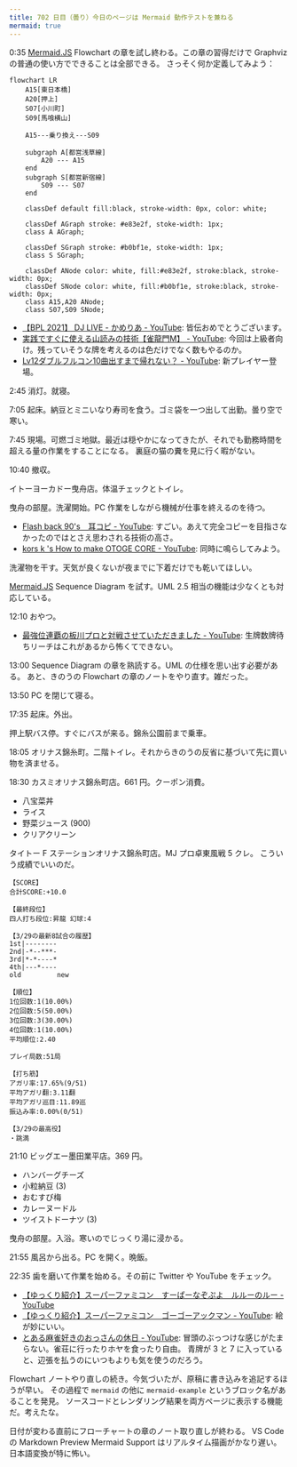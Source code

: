 ```yaml
---
title: 702 日目（曇り）今日のページは Mermaid 動作テストを兼ねる
mermaid: true
---
```


0:35 [Mermaid.JS] Flowchart の章を試し終わる。この章の習得だけで Graphviz の普通の使い方でできることは全部できる。
さっそく何か定義してみよう：

```mermaid
flowchart LR
    A15[東日本橋]
    A20[押上]
    S07[小川町]
    S09[馬喰横山]

    A15---乗り換え---S09

    subgraph A[都営浅草線]
        A20 --- A15
    end
    subgraph S[都営新宿線]
        S09 --- S07
    end

    classDef default fill:black, stroke-width: 0px, color: white;

    classDef AGraph stroke: #e83e2f, stoke-width: 1px;
    class A AGraph;

    classDef SGraph stroke: #b0bf1e, stoke-width: 1px;
    class S SGraph;

    classDef ANode color: white, fill:#e83e2f, stroke:black, stroke-width: 0px;
    classDef SNode color: white, fill:#b0bf1e, stroke:black, stroke-width: 0px;
    class A15,A20 ANode;
    class S07,S09 SNode;
```

* [【BPL 2021】 DJ LIVE - かめりあ - YouTube](https://www.youtube.com/watch?v=UkhWc3cD4Ok):
  皆伝おめでとうございます。
* [実践ですぐに使える山読みの技術【雀龍門M】 - YouTube](https://www.youtube.com/watch?v=JnCGAlsle_Q):
  今回は上級者向け。残っていそうな牌を考えるのは色だけでなく数もやるのか。
* [Lv12ダブルフルコン10曲出すまで帰れない？ - YouTube](https://www.youtube.com/watch?v=9ho62LkCtY4):
  新プレイヤー登場。

2:45 消灯。就寝。

7:05 起床。納豆とミニいなり寿司を食う。ゴミ袋を一つ出して出勤。曇り空で寒い。

7:45 現場。可燃ゴミ地獄。最近は穏やかになってきたが、それでも勤務時間を超える量の作業をすることになる。
裏庭の猫の糞を見に行く暇がない。

10:40 撤収。

イトーヨーカドー曳舟店。体温チェックとトイレ。

曳舟の部屋。洗濯開始。PC 作業をしながら機械が仕事を終えるのを待つ。

* [Flash back 90's　耳コピ - YouTube](https://www.youtube.com/watch?v=lW0kKbdMaB4):
  すごい。あえて完全コピーを目指さなかったのではとさえ思わされる技術の高さ。
* [kors k 's How to make OTOGE CORE - YouTube](https://www.youtube.com/watch?v=rw5hVb4e8DI):
  同時に鳴らしてみよう。

洗濯物を干す。天気が良くないが夜までに下着だけでも乾いてほしい。

[Mermaid.JS] Sequence Diagram を試す。UML 2.5 相当の機能は少なくとも対応している。

12:10 おやつ。

* [最強位連覇の板川プロと対戦させていただきました - YouTube](https://www.youtube.com/watch?v=bTJtSNWlPd8):
  生牌数牌待ちリーチはこれがあるから怖くてできない。

13:00 Sequence Diagram の章を熟読する。UML の仕様を思い出す必要がある。
あと、きのうの Flowchart の章のノートをやり直す。雑だった。

13:50 PC を閉じて寝る。

17:35 起床。外出。

押上駅バス停。すぐにバスが来る。錦糸公園前まで乗車。

18:05 オリナス錦糸町。二階トイレ。それからきのうの反省に基づいて先に買い物を済ませる。

18:30 カスミオリナス錦糸町店。661 円。クーポン消費。

* 八宝菜丼
* ライス
* 野菜ジュース (900)
* クリアクリーン

タイトー F ステーションオリナス錦糸町店。MJ プロ卓東風戦 5 クレ。
こういう成績でいいのだ。

```text
【SCORE】
合計SCORE:+10.0

【最終段位】
四人打ち段位:昇龍 幻球:4

【3/29の最新8試合の履歴】
1st|--------
2nd|-*--***-
3rd|*-*----*
4th|---*----
old         new

【順位】
1位回数:1(10.00%)
2位回数:5(50.00%)
3位回数:3(30.00%)
4位回数:1(10.00%)
平均順位:2.40

プレイ局数:51局

【打ち筋】
アガリ率:17.65%(9/51)
平均アガリ翻:3.11翻
平均アガリ巡目:11.89巡
振込み率:0.00%(0/51)

【3/29の最高役】
・跳満
```

21:10 ビッグエー墨田業平店。369 円。

* ハンバーグチーズ
* 小粒納豆 (3)
* おむすび梅
* カレーヌードル
* ツイストドーナツ (3)

曳舟の部屋。入浴。寒いのでじっくり湯に浸かる。

21:55 風呂から出る。PC を開く。晩飯。

22:35 歯を磨いて作業を始める。その前に Twitter や YouTube をチェック。

* [【ゆっくり紹介】スーパーファミコン　すーぱーなぞぷよ　ルルーのルー - YouTube](https://www.youtube.com/watch?v=74aW0yxV9mU)
* [【ゆっくり紹介】スーパーファミコン　ゴーゴーアックマン - YouTube](https://www.youtube.com/watch?v=mTA-KLBvMCY):
  絵が妙にいい。
* [とある麻雀好きのおっさんの休日 - YouTube](https://www.youtube.com/watch?v=J2ZTrMvYW2I):
  冒頭のぶっつけな感じがたまらない。雀荘に行ったりホヤを食ったり自由。
  青牌が 3 と 7 に入っていると、辺張を払うのにいつもよりも気を使うのだろう。

Flowchart ノートやり直しの続き。今気づいたが、原稿に書き込みを追記するほうが早い。
その過程で `mermaid` の他に `mermaid-example` というブロック名があることを発見。
ソースコードとレンダリング結果を両方ページに表示する機能だ。考えたな。

日付が変わる直前にフローチャートの章のノート取り直しが終わる。
VS Code の Markdown Preview Mermaid Support はリアルタイム描画がかなり遅い。
日本語変換が特に怖い。

[Mermaid.JS]: https://mermaid-js.github.io/mermaid/
